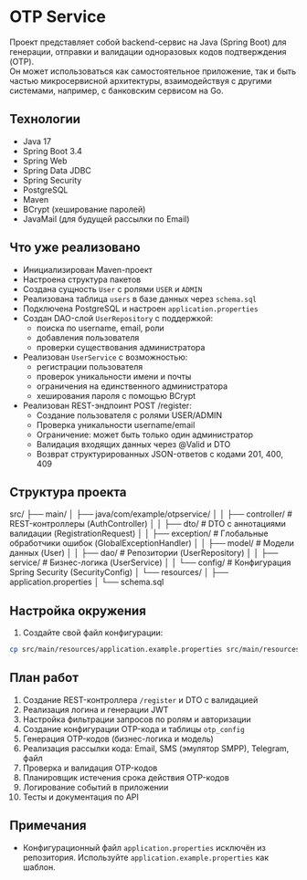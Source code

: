 # OTP Service

Проект представляет собой backend-сервис на Java (Spring Boot) для генерации, отправки и валидации одноразовых кодов подтверждения (OTP).  
Он может использоваться как самостоятельное приложение, так и быть частью микросервисной архитектуры, взаимодействуя с другими системами, например, с банковским сервисом на Go.

## Технологии

- Java 17
- Spring Boot 3.4
- Spring Web
- Spring Data JDBC
- Spring Security
- PostgreSQL
- Maven
- BCrypt (хеширование паролей)
- JavaMail (для будущей рассылки по Email)

## Что уже реализовано

- Инициализирован Maven-проект
- Настроена структура пакетов
- Создана сущность `User` с ролями `USER` и `ADMIN`
- Реализована таблица `users` в базе данных через `schema.sql`
- Подключена PostgreSQL и настроен `application.properties`
- Создан DAO-слой `UserRepository` с поддержкой:
    - поиска по username, email, роли
    - добавления пользователя
    - проверки существования администратора
- Реализован `UserService` с возможностью:
    - регистрации пользователя
    - проверок уникальности имени и почты
    - ограничения на единственного администратора
    - хеширования пароля с помощью BCrypt
- Реализован REST-эндпоинт POST /register:
  - Создание пользователя с ролями USER/ADMIN
  - Проверка уникальности username/email
  - Ограничение: может быть только один администратор
  - Валидация входящих данных через @Valid и DTO
  - Возврат структурированных JSON-ответов с кодами 201, 400, 409

## Структура проекта
src/
├── main/
│   ├── java/com/example/otpservice/
│   │   ├── controller/                      # REST-контроллеры (AuthController)
│   │   ├── dto/                             # DTO с аннотациями валидации (RegistrationRequest)
│   │   ├── exception/                       # Глобальные обработчики ошибок (GlobalExceptionHandler)
│   │   ├── model/                           # Модели данных (User)
│   │   ├── dao/                             # Репозитории (UserRepository)
│   │   ├── service/                         # Бизнес-логика (UserService)
│   │   └── config/                          # Конфигурация Spring Security (SecurityConfig)
│   └── resources/
│       ├── application.properties
│       └── schema.sql


## Настройка окружения

1. Создайте свой файл конфигурации:
```bash
cp src/main/resources/application.example.properties src/main/resources/application.properties
```


## План работ

1. Создание REST-контроллера `/register` и DTO с валидацией
2. Реализация логина и генерации JWT
3. Настройка фильтрации запросов по ролям и авторизации
4. Создание конфигурации OTP-кода и таблицы `otp_config`
5. Генерация OTP-кодов (бизнес-логика и модель)
6. Реализация рассылки кода: Email, SMS (эмулятор SMPP), Telegram, файл
7. Проверка и валидация OTP-кодов
8. Планировщик истечения срока действия OTP-кодов
9. Логирование событий в приложении
10. Тесты и документация по API

## Примечания

- Конфигурационный файл `application.properties` исключён из репозитория. Используйте `application.example.properties` как шаблон.
